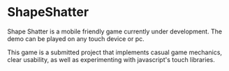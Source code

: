 # ShapeShatter

Shape Shatter is a mobile friendly game currently under development. The demo can be played on any touch device or pc.

This game is a submitted project that implements casual game mechanics, clear usability, as well as
experimenting with javascript's touch libraries.
